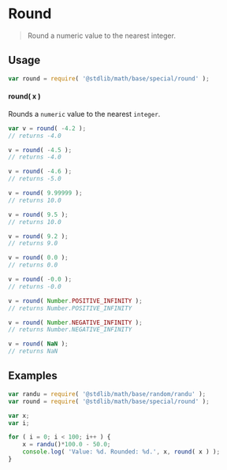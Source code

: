 # Round

> Round a numeric value to the nearest integer.


<section class="usage">

## Usage

``` javascript
var round = require( '@stdlib/math/base/special/round' );
```

#### round( x )

Rounds a `numeric` value to the nearest `integer`.

``` javascript
var v = round( -4.2 );
// returns -4.0

v = round( -4.5 );
// returns -4.0

v = round( -4.6 );
// returns -5.0

v = round( 9.99999 );
// returns 10.0

v = round( 9.5 );
// returns 10.0

v = round( 9.2 );
// returns 9.0

v = round( 0.0 );
// returns 0.0

v = round( -0.0 );
// returns -0.0

v = round( Number.POSITIVE_INFINITY );
// returns Number.POSITIVE_INFINITY

v = round( Number.NEGATIVE_INFINITY );
// returns Number.NEGATIVE_INFINITY

v = round( NaN );
// returns NaN
```

</section>

<!-- /.usage -->


<section class="examples">

## Examples

``` javascript
var randu = require( '@stdlib/math/base/random/randu' );
var round = require( '@stdlib/math/base/special/round' );

var x;
var i;

for ( i = 0; i < 100; i++ ) {
    x = randu()*100.0 - 50.0;
    console.log( 'Value: %d. Rounded: %d.', x, round( x ) );
}
```

</section>

<!-- /.examples -->


<section class="links">

</section>

<!-- /.links -->
